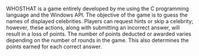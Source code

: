 WHOSTHAT is a game entirely developed by me using the C programming language and the Windows API. The objective of the game is to guess the names of displayed celebrities.
Players can request hints or skip a celebrity; however, these actions, along with submitting an incorrect answer, will result in a loss of points.
The number of points deducted or awarded varies depending on the number of rounds in the game. This also determines the points earned for each correct answer.
